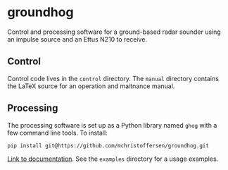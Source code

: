 # groundhog
Control and processing software for a ground-based radar sounder using an impulse source and an Ettus N210 to receive.

## Control
Control code lives in the `control` directory. The `manual` directory contains the LaTeX source for an operation and maitnance manual.

## Processing

The processing software is set up as a Python library named `ghog` with a few command line tools. To install:
```
pip install git@https://github.com/mchristoffersen/groundhog.git
```
[Link to documentation](https://mchristoffersen.github.io/groundhog/). See the `examples` directory for a usage examples.
